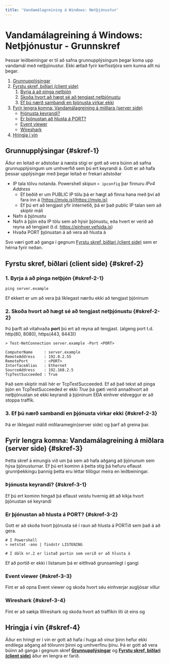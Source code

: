 ```yaml
---
title: 'Vandamálagreining á Windows: Netþjónustur'
---
```


# Vandamálagreining á Windows: Netþjónustur - Grunnskref

Þessar leiðbeiningar er til að safna grunnupplýsingum þegar koma upp vandamál með netþjónustur.
Ekki ætlað fyrir kerfisstjóra sem kunna allt nú þegar.

1. [Grunnupplýsingar](#skref-1)
2. [Fyrstu skref, biðlari (client side)](#skref-2)
    1. [Byrja á að pinga netþjón](#skref-2-1)
    2. [Skoða hvort að hægt sé að tengjast netþjónustu](#skref-2-2)
    3. [Ef þú nærð sambandi en þjónusta virkar ekki](#skref-2-3)
3. [Fyrir lengra komna: Vandamálagreining á miðlara (server side)](#skref-3)
    * [Þjónusta keyrandi?](#skref-3-1)
    * [Er þjónustan að hlusta á PORT?](#skref-3-2)
    * [Event viewer](#skref-3-3)
    * [Wireshark](#skref-3-4)
4. [Hringja í vin](#skref-4)

## Grunnupplýsingar {#skref-1}

Áður en leitað er aðstoðar á næsta stigi er gott að vera búinn að safna grunnupplýsingum
um umhverfið sem þú ert keyrandi á. Gott er að hafa þessar upplýsingar með þegar
leitað er frekari aðstoðar

* IP tala tölvu notanda. Powershell skipun `> ipconfig` þar finnuru _IPv4 Address_
  * Ef beðið er um PUBLIC IP tölu þá er hægt að finna hana með því að fara inn á
  [https://myip.is](https://myip.is)
  * Ef þú ert að tengjast yfir internetið, þá er það public IP talan sem að skiptir máli
* Nafn á þjónustu
* Nafn á þjón eða IP tölu sem að hýsir þjónustu, eða hvert er verið að reyna
    að tengjast (t.d. https://einhver.vefsida.is)
* Hvaða PORT þjónustan á að vera að hlusta á

Svo væri gott að ganga í gegnum [Fyrstu skref, biðlari (client side)](#skref-2) sem
er hérna fyrir neðan.

## Fyrstu skref, biðlari (client side) {#skref-2}

### 1. Byrja á að pinga netþjón {#skref-2-1}

```
ping server.example
```
Ef ekkert er um að vera þá líklegast nærðu ekki að tengjast þjóninum

### 2. Skoða hvort að hægt sé að tengjast netþjónustu {#skref-2-2}

Þú þarft að vitahvaða __port__ þú ert að reyna að tengjast.
(algeng port t.d. http(80, 8080), https(443, 8443))

```
> Test-NetConnection server.example -Port <PORT> 

ComputerName     : server.example
RemoteAddress    : 192.0.2.55
RemotePort       : <PORT>
InterfaceAlias   : Ethernet
SourceAddress    : 192.168.2.5
TcpTestSucceeded : True
```
Það sem skiptir máli hér er TcpTestSucceeded. Ef að það tekst að pinga þjón en
TcpTestSucceeded er ekki _True_ þá gæti verið annaðhvort að netþjónustan sé ekki
keyrandi á þjóninum EÐA einhver eldveggur er að stoppa traffík.

### 3. Ef þú nærð sambandi en þjónusta virkar ekki {#skref-2-3}

Þá er líklegast málið miðlaramegin(server side) og þarf að greina þar.


## Fyrir lengra komna: Vandamálagreining á miðlara (server side) {#skref-3}
Þetta skref á einungis við um þá sem að hafa aðgang að þjónunum sem hýsa þjónusturnar.
Ef þú ert kominn á þetta stig þá hefuru eflaust grunnþekkingu þannig þetta eru
léttar tillögur meira en leiðbeiningar.

### Þjónusta keyrandi? {#skref-3-1} 

Ef þú ert kominn hingað þá eflaust veistu hvernig átt að kíkja hvort þjónustan sé keyrandi

### Er þjónustan að hlusta á PORT? {#skref-3-2}

Gott er að skoða hvort þjónusta sé í raun að hlusta á PORTið sem það á að gera.
```
# Í Powershell
> netstat -ano | findstr LISTENING

# Í dálk nr.2 er listað portin sem verið er að hlusta á
```
Ef að portið er ekki í listanum þá er eitthvað grunsamlegt í gangi

### Event viewer {#skref-3-3}

Fínt er að opna Event viewer og skoða hvort séu einhverjar augljósar villur

### Wireshark {#skref-3-4}

Fínt er að sækja Wireshark og skoða hvort að traffíkin líti út eins og 

## Hringja í vin {#skref-4}

Áður en hringt er í vin er gott að hafa í huga að vinur þinn hefur ekki endilega
aðgang að tölvunni þinni og umhverfinu þínu. Þá er gott að vera búinn að ganga í
gegnum skref __[Grunnupplýsingar](#skref-1)__ og __[Fyrstu skref, biðlari (client side)](#skref-2)__
áður en lengra er farið.


